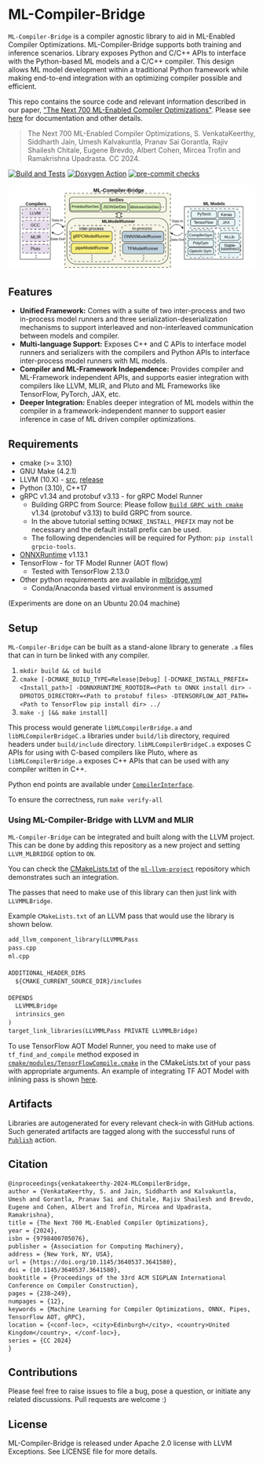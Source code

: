 # ML-Compiler-Bridge

`ML-Compiler-Bridge` is a compiler agnostic library to aid in ML-Enabled Compiler Optimizations. ML-Compiler-Bridge supports both training and inference scenarios. Library exposes Python and C/C++ APIs to interface
with the Python-based ML models and a C/C++ compiler. This design allows ML model development within a traditional Python framework while making end-to-end integration with an optimizing compiler possible and efficient.

This repo contains the source code and relevant information described in our paper, ["The Next 700 ML-Enabled Compiler Optimizations"](https://arxiv.org/abs/2311.10800).
Please see [here](https://iith-compilers.github.io/ML-Compiler-Bridge/) for documentation and other details.

> The Next 700 ML-Enabled Compiler Optimizations, S. VenkataKeerthy, Siddharth Jain, Umesh Kalvakuntla, Pranav Sai Gorantla, Rajiv Shailesh Chitale, Eugene Brevdo, Albert Cohen, Mircea Trofin and Ramakrishna Upadrasta. CC 2024.

[![Build and Tests](https://github.com/IITH-Compilers/MLCompilerBridge/actions/workflows/build.yml/badge.svg)](https://github.com/IITH-Compilers/MLCompilerBridge/actions/workflows/build.yml)
[![Doxygen Action](https://github.com/IITH-Compilers/MLCompilerBridge/actions/workflows/main.yml/badge.svg)](https://github.com/IITH-Compilers/MLCompilerBridge/actions/workflows/main.yml)
[![pre-commit checks](https://github.com/IITH-Compilers/MLCompilerBridge/actions/workflows/formatting.yml/badge.svg)](https://github.com/IITH-Compilers/MLCompilerBridge/actions/workflows/formatting.yml)


![Image](https://github.com/IITH-Compilers/ML-Compiler-Bridge/raw/main/images/component-ml-compiler-bridge.png)

## Features
* **Unified Framework:** Comes with a suite of two inter-process and two in-process model runners and three serialization-deserialization mechanisms to support interleaved and non-interleaved communication between models and compiler.
* **Multi-language Support:** Exposes C++ and C APIs to interface model runners and serializers with the compilers and Python APIs to interface inter-process model runners with ML models.
* **Compiler and ML-Framework Independence:** Provides compiler and ML-Framework independent APIs, and supports easier integration with compilers like LLVM, MLIR, and Pluto and ML Frameworks like TensorFlow, PyTorch, JAX, etc.
* **Deeper Integration:** Enables deeper integration of ML models within the compiler in a framework-independent manner to support easier inference in case of ML driven compiler optimizations.

## Requirements
* cmake (>= 3.10)
* GNU Make (4.2.1)
* LLVM (10.X) - [src](https://github.com/llvm/llvm-project/tree/release/10.x), [release](https://releases.llvm.org/download.html#10.0.1)
* Python (3.10), C++17
* gRPC v1.34 and protobuf v3.13 - for gRPC Model Runner
    * Building GRPC from Source: Please follow [`Build GRPC with cmake`](https://grpc.io/docs/languages/cpp/quickstart/) v1.34 (protobuf v3.13) to build GRPC from source.
    * In the above tutorial setting `DCMAKE_INSTALL_PREFIX` may not be necessary and the default install prefix can be used.
    * The following dependencies will be required for Python: `pip install grpcio-tools`.
* [ONNXRuntime](https://github.com/microsoft/onnxruntime/releases) v1.13.1
* TensorFlow - for TF Model Runner (AOT flow)
    * Tested with TensorFlow 2.13.0
* Other python requirements are available in [mlbridge.yml](./mlbridge.yml)
    * Conda/Anaconda based virtual environment is assumed

(Experiments are done on an Ubuntu 20.04 machine)

## Setup
`ML-Compiler-Bridge` can be built as a stand-alone library to generate `.a` files that can in turn be linked with any compiler.
1. `mkdir build && cd build`
2. `cmake [-DCMAKE_BUILD_TYPE=Release|Debug] [-DCMAKE_INSTALL_PREFIX=<Install_path>] -DONNXRUNTIME_ROOTDIR=<Path to ONNX install dir> -DPROTOS_DIRECTORY=<Path to protobuf files> -DTENSORFLOW_AOT_PATH=<Path to TensorFlow pip install dir> ../`
3. `make -j [&& make install]`

This process would generate `libMLCompilerBridge.a` and `libMLCompilerBridgeC.a` libraries under `build/lib` directory, required headers under `build/include` directory. `libMLCompilerBridgeC.a` exposes C APIs for using with C-based compilers like Pluto, where as `libMLCompilerBridge.a` exposes C++ APIs that can be used with any compiler written in C++.

Python end points are available under [`CompilerInterface`](./CompilerInterface/).

To ensure the correctness, run `make verify-all`

### Using ML-Compiler-Bridge with LLVM and MLIR

`ML-Compiler-Bridge` can be integrated and built along with the LLVM project. This can be done by adding this repository as a new project and setting `LLVM_MLBRIDGE` option to `ON`.

You can check the [CMakeLists.txt](https://github.com/IITH-Compilers/ml-llvm-project/blob/mlbridge-lib/llvm/CMakeLists.txt) of the [`ml-llvm-project`](https://github.com/IITH-Compilers/ml-llvm-project/tree/mlbridge-lib) repository which demonstrates such an integration.

The passes that need to make use of this library can then just link with `LLVMMLBridge`.

Example `CMakeLists.txt` of an LLVM pass that would use the library is shown below.

```CMakeLists.txt
add_llvm_component_library(LLVMMLPass
pass.cpp
ml.cpp

ADDITIONAL_HEADER_DIRS
  ${CMAKE_CURRENT_SOURCE_DIR}/includes

DEPENDS
  LLVMMLBridge
  intrinsics_gen
)
target_link_libraries(LLVMMLPass PRIVATE LLVMMLBridge)

```
To use TensorFlow AOT Model Runner, you need to make use of `tf_find_and_compile` method exposed in [`cmake/modules/TensorFlowCompile.cmake`](cmake/modules/TensorFlowCompile.cmake) in the CMakeLists.txt of your pass with appropriate arguments. An example of integrating TF AOT Model with inlining pass is shown [here](https://github.com/IITH-Compilers/ml-llvm-project/blob/tfmodel/llvm/lib/Analysis/CMakeLists.txt).

## Artifacts
Libraries are autogenerated for every relevant check-in with GitHub actions. Such generated artifacts are tagged along with the successful runs of [`Publish`]() action.

## Citation
```
@inproceedings{venkatakeerthy-2024-MLCompilerBridge,
author = {VenkataKeerthy, S. and Jain, Siddharth and Kalvakuntla, Umesh and Gorantla, Pranav Sai and Chitale, Rajiv Shailesh and Brevdo, Eugene and Cohen, Albert and Trofin, Mircea and Upadrasta, Ramakrishna},
title = {The Next 700 ML-Enabled Compiler Optimizations},
year = {2024},
isbn = {9798400705076},
publisher = {Association for Computing Machinery},
address = {New York, NY, USA},
url = {https://doi.org/10.1145/3640537.3641580},
doi = {10.1145/3640537.3641580},
booktitle = {Proceedings of the 33rd ACM SIGPLAN International Conference on Compiler Construction},
pages = {238–249},
numpages = {12},
keywords = {Machine Learning for Compiler Optimizations, ONNX, Pipes, TensorFlow AOT, gRPC},
location = {<conf-loc>, <city>Edinburgh</city>, <country>United Kingdom</country>, </conf-loc>},
series = {CC 2024}
}
```

## Contributions
Please feel free to raise issues to file a bug, pose a question, or initiate any related discussions. Pull requests are welcome :)

## License
ML-Compiler-Bridge is released under Apache 2.0 license with LLVM Exceptions. See LICENSE file for more details.
